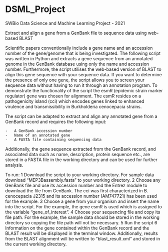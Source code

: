 # DSML_Project
SWBio Data Science and Machine Learning Project - 2021

Extract and align a gene from a GenBank file to sequence data using web-based BLAST

Scientific papers conventionally include a gene name and an accession number of the gene/genome that is being investigated. The following script was written in Python and extracts a gene sequence from an annotated genome in the GenBank database using only the name and accession number. Furthermore, the script utilises the web-based version of BLAST to align this gene sequence with your sequence data. If you want to determine the presence of only one gene, the script allows you to screen your sequence data without having to run it through an annotation program. To demonstrate the functionality of the script the esmR (epidemic strain marker regulator) gene was chosen for alignment. The esmR resides on a pathogenicity island (cci) which encodes genes linked to enhanced virulence and transmissibility in Burkholderia cenocepacia strains.

The script can be adapted to extract and align any annotated gene from a GenBank record and requires the following input:

    -	A GenBank accession number
    -	Name of an annotated gene
    -	A FASTA file containing sequencing data

Additionally, the gene sequence extracted from the GenBank record, and associated data such as name, description, protein sequence etc., are stored in a FASTA file in the working directory and can be used for further analysis.

To run:
1	Download the script to your working directory.
                For sample data download “MEP3Bassembly.fasta” to your working directory.
2	Choose any GenBank file and use its accession number and the Entrez module to download the file from GenBank. 
                The cci was first characterized in B. cenocepacia J2315 and its accession number (AM747721) has been used for the example.
3	Choose a gene from your organism and insert the name into the script. 
                For the example, the gene esmR is used which is assigned to the variable “gene_of_interest”. 
4	Choose your sequencing file and copy its file path. 
                For the example, the sample data should be stored in the working directory so copying the file path will not be necessary.
5	Run the script
6	Information on the gene contained within the GenBank record and the BLAST result will be displayed in the terminal window. Additionally, results from the BLAST alignment     will be written to “blast_result.xml” and stored in the current working directory.
